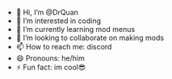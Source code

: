 - 👋 Hi, I’m @DrQuan
- 👀 I’m interested in coding
- 🌱 I’m currently learning mod menus
- 💞️ I’m looking to collaborate on making mods
- 📫 How to reach me: discord
- 😄 Pronouns: he/him
- ⚡ Fun fact: im cool😎

<!---
ChrisjL1002/ChrisjL1002 is a ✨ special ✨ repository because its `README.md` (this file) appears on your GitHub profile.
You can click the Preview link to take a look at your changes.
--->
